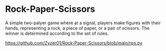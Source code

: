 # Rock-Paper-Scissors
A simple two-palyer game where at a signal, players make  figures with their hands, representing a rock, a piece of paper, or a pair of scissors. The winner is determined according to the set of rules.

https://github.com/Zyzer01/Rock-Paper-Scissors/blob/main/rps.py
